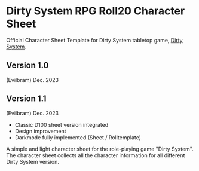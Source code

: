 # Dirty System RPG Roll20 Character Sheet
Official Character Sheet Template for Dirty System tabletop game, [Dirty System](https://label-dcc.games/dirty-system/).

## Version 1.0
(Evilbram) Dec. 2023

## Version 1.1
(Evilbram) Dec. 2023
- Classic D100 sheet version integrated
- Design improvement
- Darkmode fully implemented (Sheet / Rolltemplate)

A simple and light character sheet for the role-playing game "Dirty System".
The character sheet collects all the character information for all different Dirty System version.
